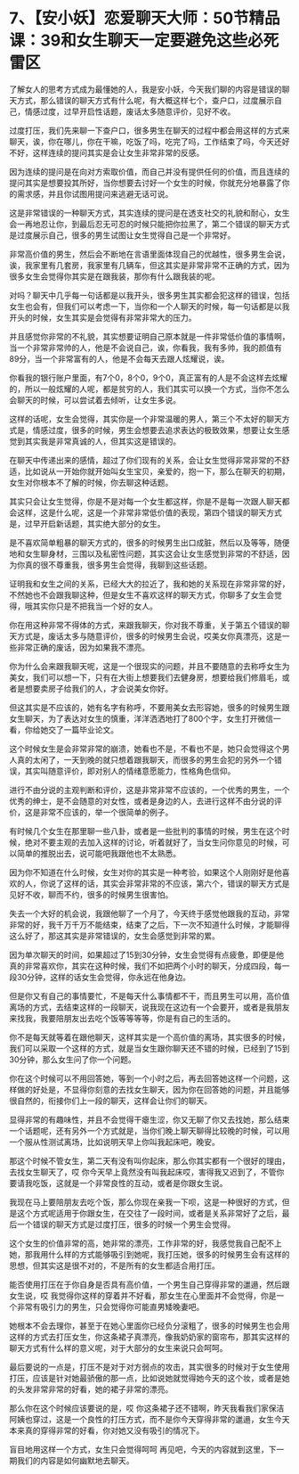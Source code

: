 # 7、【安小妖】恋爱聊天大师：50节精品课：39和女生聊天一定要避免这些必死雷区

了解女人的思考方式成为最懂她的人，我是安小妖，今天我们聊的内容是错误的聊天方式，那么错误的聊天方式有什么呢，有大概这样七个，查户口，过度展示自己，情感过度，过早开启性话题，废话太多随意评价，见好不收。

过度打压，我们先来聊一下查户口，很多男生在聊天的过程中都会用这样的方式来聊天，诶，你在哪儿，你在干嘛，吃饭了吗，吃完了吗，工作结束了吗，今天还好不好，这样连续的提问其实是会让女生非常非常的反感。

因为连续的提问是在向对方索取价值，而自己并没有提供任何的价值，而且连续的提问其实是想要投其所好，当你想要去讨好一个女生的时候，你就充分地暴露了你的需求感，并且你试图用提问来逃避无话可说。

这是非常错误的一种聊天方式，其实连续的提问是在透支社交的礼貌和耐心，女生会一再地忍让你，到最后忍无可忍的时候只能把你拉黑了，第二个错误的聊天方式是过度展示自己，很多的男生试图让女生觉得自己是一个非常好。

非常高价值的男生，然后会不断地在言语里面体现自己的优越性，很多男生会说，诶，我家里有几套房，我家里有几辆车，但这其实是非常非常不正确的方式，因为很多女生会觉得你其实是在跟我装，那你有什么跟我装的呢。

对吗？聊天中几乎每一句话都是以我开头，很多男生其实都会犯这样的错误，包括女生也会有，但我们可以考虑一下，当你和一个人聊天的时候，每一句话都是以我开头的时候，女生其实是会觉得有非常非常大的压力。

并且感觉你非常的不礼貌，其实想要证明自己原本就是一件非常低价值的事情啊，当一个非常非常帅的人，他是不会说自己，诶，你看我，我有多帅，我的颜值有89分，当一个非常富有的人，他是不会每天去跟人炫耀说，诶。

你看我的银行账户里面，有7个0，8个0，9个0，真正富有的人是不会这样去炫耀的，所以一般炫耀的人呢，都是贫穷的人，我们其实可以换一个方式，当你不怎么会聊天的时候，可以尝试着去倾听，让女生多说。

这样的话呢，女生会觉得，其实你是一个非常温暖的男人，第三个不太好的聊天方式是，情感过度，很多的时候，男生会想要去追求表达的极致效果，想要让女生感觉到其实我是非常真诚的人，但其实这是错误的。

在聊天中传递出来的感情，超过了你们现有的关系，会让女生觉得非常非常的不舒适，比如说从一开始你就开始叫女生宝贝，亲爱的，抱一下，那么在聊天的初期，女生对你根本不了解的时候，你去聊这种话题。

其实只会让女生觉得，你是不是对每一个女生都这样，你是不是每一次跟人聊天都会这样，这是什么呢，这是一个非常非常低价值的表现，第四个错误的聊天方式是，过早开启新话题，其实绝大部分的女生。

是不喜欢简单粗暴的聊天方式的，很多的时候男生出口成脏，然后以及等等，随便地和女生聊身材，三围以及私密性问题，其实这会让女生感觉到非常的不舒适，因为你真的很不尊重我，很多男生会觉得，我聊到这些话题。

证明我和女生之间的关系，已经大大的拉近了，我和她的关系现在非常非常的好，不然她也不会跟我聊这种，但是女生不喜欢这样的聊天方式，你聊多了女生会觉得，哦其实你只是不把我当一个好的女人。

你在用这种非常不得体的方式，来跟我聊天，你对我不尊重，关于第五个错误的聊天方式是，废话太多与随意评价，很多的时候男生会说，哎美女你真漂亮，这是一些非常正确的废话，因为如果我不漂亮。

你为什么会来跟我聊天呢，这是一个很现实的问题，并且不要随意的去称呼女生为美女，我们可以想一下，只有在大街上想要我们去健身房，想要给我们修眉毛，或者是想要卖房子给我们的人，才会说美女你好。

但这其实是不应该的，她有名字有称呼，不要用美女去形容她，很多的时候男生跟女生聊天，为了表达对女生的慎重，洋洋洒洒地打了800个字，女生打开微信一看，你给她交了一篇毕业论文。

这个时候女生是会非常非常的崩溃，她看也不是，不看也不是，她只会觉得这个男人真的太闲了，一天到晚的就只想着跟我聊天，而很多的男生会犯的另外一个错误，其实叫随意评价，即对别人的情绪意愿能力，性格角色信仰。

进行不由分说的主观判断和评价，这是非常非常不应该的，一个优秀的男生，一个优秀的绅士，是不会随意的对女性，或者是身边的人，去进行这样不由分说的评价，这是非常不应该的，举一个很简单的例子。

有时候几个女生在那里聊一些八卦，或者是一些批判的事情的时候，男生在这个时候，绝对不要主观的去加入这样的讨论，听着就好了，当女生问你意见的时候，可以简单的推脱出去，说可能吧我跟他也不太熟悉。

因为你不知道在什么时候，女生对你的其实是一种考验，如果这个人刚刚好是他喜欢的人，你说了这样的话，其实会非常非常的不应该，第六个，错误的聊天方式是见好不收，聊而不约，很多的时候男生很害怕。

失去一个大好的机会说，我跟他聊了一个月了，今天终于感觉他跟我的互动，非常非常的好，我千万千万不能结束，结束了之后，下一次不知道什么时候，才能聊得这么好了，那这其实是非常错误的，女生会感觉到非常的累。

因为单次聊天的时间，如果超过了15到30分钟，女生会觉得有点疲惫，即便是他真的非常喜欢你，其实在这种时候，我们不如把两个小时的聊天，分成四段，每一段30分钟，这样的话女生会觉得，你永远在他身边。

但是你又有自己的事情要忙，不是每天什么事情都不干，而且男生可以用，高价值离场的方式，去结束这样的一段聊天，说我现在这边有一个会要开，或者是我朋友来找我，我要陪朋友出去吃个饭等等等等，你是有自己的生活的。

你不是每天就等着在跟他聊天，这样其实是一个高价值的离场，其实很多的时候，我们可以采取一个这样的方式，就是当女生跟你聊天还不错的时候，已经到了15到30分钟，那么女生问了你一个问题。

你在这个时候可以不用回答她，等到一个小时之后，再去回答她这样一个问题，这样做的好处是，不显得你刻意的去找女生聊天，因为你在回答她的问题，并且能够很自然的，衔接你们上一段的聊天，这样会让你们的聊天。

显得非常的有趣味性，并且不会觉得干瘪生涩，你又无聊了你又去找她，那么结束一个话题呢，还有另外一个方式就是，当你们晚上聊天聊得比较晚的时候，可以用一个服从性测试离场，比如说明天早上你叫我起床吧，晚安。

那这个时候不管女生，第二天有没有叫你起床，那么你其实都有一个很好的理由，去找女生聊天了，哎 你今天早上竟然没有叫我起床哎，害得我又迟到了，不管你要请我吃饭，这就是一个非常良性的互动，或者是你跟女生说。

我现在马上要陪朋友去吃个饭，那么你现在亲我一下呗，这是一种很好的方式，但是这个方式呢适用于你跟女生，在交往了一段时间，或者是关系非常好了之后，最后一个错误的聊天方式是过度打压，很多的时候一个男生会觉得。

这个女生的价值非常的高，她非常的漂亮，工作非常的好，我感觉我自己配不上她，那我用什么样的方式能够吸引到她呢，我打压她，很多的时候男生会有这样的思想，但其实这是很不对的，不是所有的女生都适合用打压。

能否使用打压在于你自身是否具有高价值，一个男生自己穿得非常的邋遢，然后跟女生说，哎 我觉得你这样的穿着并不好看，那女生在心里面并不会觉得，你是一个非常有吸引力的男生，只会觉得你可能直男矮晚妻吧。

她根本不会去理你，甚至于在她心里面你已经负分滚粗了，很多的时候男生也会用这样的方式去打压女生，你这条裙子真漂亮，像我奶奶家的窗帘布，那其实这样的聊天方式有什么样的意义呢，对于大部分的女生来说只会呵呵。

最后要说的一点是，打压不是对于对方弱点的攻击，其实很多的时候对于女生使用打压，应该是针对她最骄傲的那一点，比如说她就觉得她今天的这个妆，或者是她的头发非常非常的好看，她的裙子非常的漂亮。

那么你在这个时候应该要说的是，哎 你这条裙子还不错啊，昨天我看我们家保洁阿姨也穿过，这是一个良性的打压方式，而不是你今天穿得非常的邋遢，女生今天本来真的穿得非常的好看，你对她又没有吸引的情况下。

盲目地用这样一个方式，女生只会觉得呵呵 再见吧，今天的内容就到这里，下一期我们的内容是如何幽默地去聊天。

